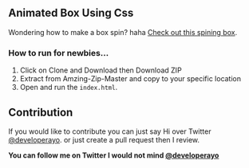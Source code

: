 ## Animated Box Using Css

Wondering how to make a box spin? haha [Check out this spining box](https://developerayo.github.io/Animated-Box/).

### How to run for newbies...

1. Click on Clone and Download then Download ZIP
2. Extract from Amzing-Zip-Master and copy to your specific location
3. Open and run the `index.html`.

## Contribution

If you would like to contribute you can just say Hi over Twitter [@developerayo](http:twitter.com/developerayo).
or just create a pull request then I review.


**You can follow me on Twitter I would not mind [@developerayo](http:twitter.com/developerayo)**
